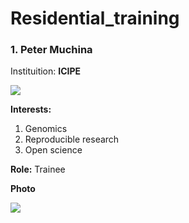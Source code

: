 # Residential_training

### 1. Peter Muchina
Instituition: **ICIPE**

![](https://www.google.com/url?sa=i&url=https%3A%2F%2Fjrsbiodiversity.org%2Fgrants%2Ficipe-2018%2F&psig=AOvVaw2eUQuPQMfJ4b9BEAHRjuHy&ust=1594122481183000&source=images&cd=vfe&ved=0CAIQjRxqFwoTCPiwlZTHuOoCFQAAAAAdAAAAABAO)

**Interests:** 
1. Genomics
1. Reproducible research
1. Open science


**Role:** Trainee

**Photo**

![](https://avatars3.githubusercontent.com/u/55382520?s=400&u=a83095892610e0ad5e2f721128c91e06e9f92549&v=4)

